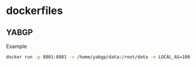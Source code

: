 # dockerfiles

## YABGP

Example

```bash
docker run -p 8801:8801 -v /home/yabgp/data:/root/data -e LOCAL_AS=100 -e REMOTE_AS=100 -e REMOTE_IP=10.75.44.228 -e AFI_SAFI=ipv4,ipv6  yabgp:latest
```
